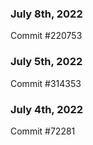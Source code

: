 ### July 8th, 2022

Commit #220753

### July 5th, 2022

Commit #314353


### July 4th, 2022

Commit #72281
